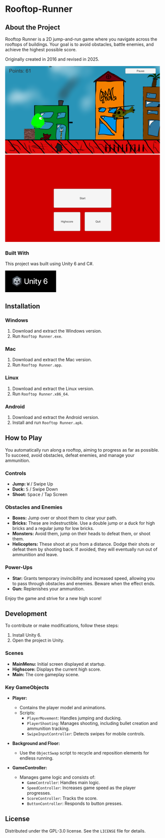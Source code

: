 # Rooftop-Runner

## About the Project
Rooftop Runner is a 2D jump-and-run game where you navigate across the rooftops of buildings. Your goal is to avoid obstacles, battle enemies, and achieve the highest possible score. 

Originally created in 2016 and revised in 2025.

![Game Screenshot](images/screenshotGame.png)
![Start Screen](images/screenshotStart.png)

### Built With
This project was built using Unity 6 and C#.

<img src="images/unity6.jpeg" alt="Unity 6" height="70">

## Installation

### Windows
1. Download and extract the Windows version.
2. Run `Rooftop Runner.exe`.

### Mac
1. Download and extract the Mac version.
2. Run `Rooftop Runner.app`.

### Linux
1. Download and extract the Linux version.
2. Run `Rooftop Runner.x86_64`.

### Android
1. Download and extract the Android version.
2. Install and run `Rooftop Runner.apk`.

## How to Play
You automatically run along a rooftop, aiming to progress as far as possible. To succeed, avoid obstacles, defeat enemies, and manage your ammunition. 

### Controls
- **Jump:** <kbd>W</kbd> / Swipe Up
- **Duck:** <kbd>S</kbd> / Swipe Down
- **Shoot:** <kbd>Space</kbd> / Tap Screen

### Obstacles and Enemies
- **Boxes:** Jump over or shoot them to clear your path.
- **Bricks:** These are indestructible. Use a double jump or a duck for high bricks and a regular jump for low bricks.
- **Monsters:** Avoid them, jump on their heads to defeat them, or shoot them.
- **Helicopters:** These shoot at you from a distance. Dodge their shots or defeat them by shooting back. If avoided, they will eventually run out of ammunition and leave.

### Power-Ups
- **Star:** Grants temporary invincibility and increased speed, allowing you to pass through obstacles and enemies. Beware when the effect ends.
- **Gun:** Replenishes your ammunition.

Enjoy the game and strive for a new high score!

## Development
To contribute or make modifications, follow these steps:

1. Install Unity 6.
2. Open the project in Unity.

### Scenes
- **MainMenu:** Initial screen displayed at startup.
- **Highscore:** Displays the current high score.
- **Main:** The core gameplay scene.

### Key GameObjects
- **Player:**
  - Contains the player model and animations.
  - Scripts:
    - `PlayerMovement`: Handles jumping and ducking.
    - `PlayerShooting`: Manages shooting, including bullet creation and ammunition tracking.
    - `SwipeInputController`: Detects swipes for mobile controls.

- **Background and Floor:**
  - Use the `ObjectSwap` script to recycle and reposition elements for endless running.

- **GameController:**
  - Manages game logic and consists of:
    - `GameController`: Handles main logic.
    - `SpeedController`: Increases game speed as the player progresses.
    - `ScoreController`: Tracks the score.
    - `ButtonController`: Responds to button presses.

## License
Distributed under the GPL-3.0 license. See the `LICENSE` file for details.
